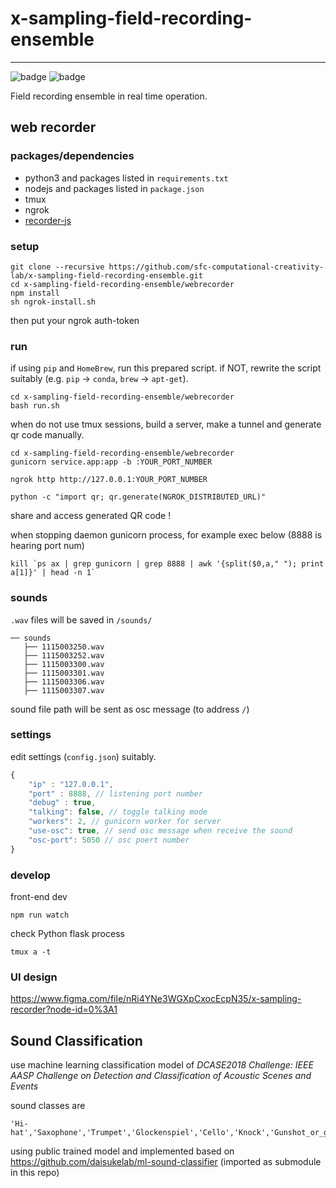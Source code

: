 # x-sampling-field-recording-ensemble

---

![badge](https://img.shields.io/badge/lab-cclab-red.svg)
![badge](https://img.shields.io/badge/year-2019s-green.svg)

Field recording ensemble in real time operation.

## web recorder

### packages/dependencies

- python3 and packages listed in `requirements.txt`
- nodejs and packages listed in `package.json`
- tmux
- ngrok
- [recorder-js](https://www.npmjs.com/package/recorder-js)

### setup

```shell
git clone --recursive https://github.com/sfc-computational-creativity-lab/x-sampling-field-recording-ensemble.git
cd x-sampling-field-recording-ensemble/webrecorder
npm install
sh ngrok-install.sh
```

then put your ngrok auth-token

### run

if using `pip` and `HomeBrew`, run this prepared script. if NOT, rewrite the script suitably (e.g. `pip` -> `conda`, `brew` -> `apt-get`).

```shell
cd x-sampling-field-recording-ensemble/webrecorder
bash run.sh
```

when do not use tmux sessions, build a server, make a tunnel and generate qr code manually.

```shell
cd x-sampling-field-recording-ensemble/webrecorder
gunicorn service.app:app -b :YOUR_PORT_NUMBER
```

```shell
ngrok http http://127.0.0.1:YOUR_PORT_NUMBER
```

```shell
python -c "import qr; qr.generate(NGROK_DISTRIBUTED_URL)"
```

share and access generated QR code !

when stopping daemon gunicorn process, for example exec below (8888 is hearing port num)

```shell
kill `ps ax | grep gunicorn | grep 8888 | awk '{split($0,a," "); print a[1]}' | head -n 1`
```

### sounds

`.wav` files will be saved in `/sounds/`

```shell
── sounds
   ├── 1115003250.wav
   ├── 1115003252.wav
   ├── 1115003300.wav
   ├── 1115003301.wav
   ├── 1115003306.wav
   ├── 1115003307.wav
```

sound file path will be sent as osc message (to address `/`)

### settings

edit settings (`config.json`) suitably.

```javascript
{
    "ip" : "127.0.0.1",
    "port" : 8888, // listening port number
    "debug" : true,
    "talking": false, // toggle talking mode
    "workers": 2, // gunicorn worker for server
    "use-osc": true, // send osc message when receive the sound
    "osc-port": 5050 // osc poert number
}
```

### develop

front-end dev

```shell
npm run watch
```

check Python flask process

```shell
tmux a -t
```

### UI design

<https://www.figma.com/file/nRi4YNe3WGXpCxocEcpN35/x-sampling-recorder?node-id=0%3A1>

## Sound Classification

use machine learning classification model of *DCASE2018 Challenge: IEEE AASP Challenge on Detection and Classification of Acoustic Scenes and Events*

sound classes are

```shell
'Hi-hat','Saxophone','Trumpet','Glockenspiel','Cello','Knock','Gunshot_or_gunfire','Clarinet','Computer_keyboard','Keys_jangling','Snare_drum','Writing','Laughter','Tearing','Fart','Oboe','Flute','Cough','Telephone','Bark','Chime','Bass_drum','Bus','Squeak','Scissors','Harmonica','Gong','Microwave_oven','Burping_or_eructation','Double_bass','Shatter','Fireworks','Tambourine','Cowbell','Electric_piano','Meow','Drawer_open_or_close','Applause','Acoustic_guitar','Violin_or_fiddle','Finger_snapping'
```

using public trained model and implemented based on <https://github.com/daisukelab/ml-sound-classifier> (imported as submodule in this repo)
